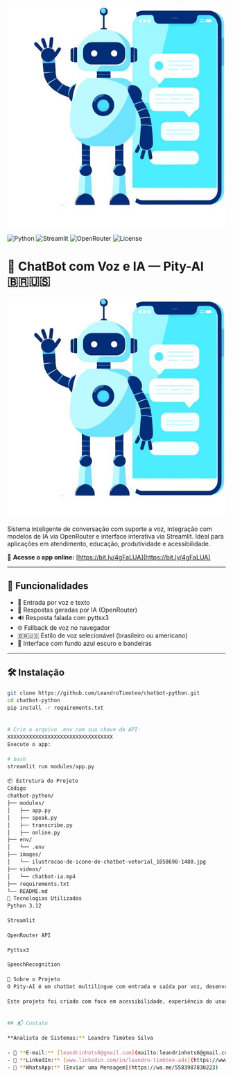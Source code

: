 <p align="center">
  <a href="https://bit.ly/4gFaLUA" target="_blank">
    <img src="https://github.com/LeandroTimoteo/chatbot-python/blob/main/images/ilustracao-de-icone-de-chatbot-vetorial_1058698-1480.jpg?raw=true" width="800" alt="Imagem de capa do ChatBot com robô e celular" />
  </a>
</p>


![Python](https://img.shields.io/badge/Python-3.10-blue?logo=python)
![Streamlit](https://img.shields.io/badge/Streamlit-App-red?logo=streamlit)
![OpenRouter](https://img.shields.io/badge/OpenRouter-API-green?logo=openai)
![License](https://img.shields.io/badge/License-MIT-yellow)

# 🤖 ChatBot com Voz e IA — Pity-AI 🇧🇷🇺🇸

<p align="center">
  <a href="https://bit.ly/4gFaLUA" target="_blank">
    <img src="https://github.com/LeandroTimoteo/chatbot-python/blob/main/images/ilustracao-de-icone-de-chatbot-vetorial_1058698-1480.jpg?raw=true" width="800" alt="Imagem de capa do ChatBot com robô e celular" />
  </a>
</p>

Sistema inteligente de conversação com suporte a voz, integração com modelos de IA via OpenRouter e interface interativa via Streamlit. Ideal para aplicações em atendimento, educação, produtividade e acessibilidade.

🔗 **Acesse o app online:** [https://bit.ly/4gFaLUA](https://bit.ly/4gFaLUA)

---

## 🚀 Funcionalidades

- 🎤 Entrada por voz e texto  
- 🧠 Respostas geradas por IA (OpenRouter)  
- 🔊 Resposta falada com pyttsx3  
- 🌐 Fallback de voz no navegador  
- 🇧🇷🇺🇸 Estilo de voz selecionável (brasileiro ou americano)  
- 🎨 Interface com fundo azul escuro e bandeiras  

---

## 🛠️ Instalação

```bash
git clone https://github.com/LeandroTimoteo/chatbot-python.git
cd chatbot-python
pip install -r requirements.txt


# Crie o arquivo .env com sua chave da API:
XXXXXXXXXXXXXXXXXXXXXXXXXXXXXXXXXX
Execute o app:

# bash
streamlit run modules/app.py

📦 Estrutura do Projeto
Código
chatbot-python/
├── modules/
│   ├── app.py
│   ├── speak.py
│   ├── transcribe.py
│   ├── online.py
├── env/
│   └── .env
├── images/
│   └── ilustracao-de-icone-de-chatbot-vetorial_1058698-1480.jpg
├── videos/
│   └── chatbot-ia.mp4
├── requirements.txt
└── README.md
🧰 Tecnologias Utilizadas
Python 3.12

Streamlit

OpenRouter API

Pyttsx3

SpeechRecognition

📘 Sobre o Projeto
O Pity-AI é um chatbot multilíngue com entrada e saída por voz, desenvolvido em Python com Streamlit. Ele utiliza modelos de linguagem via OpenRouter para gerar respostas naturais e contextuais, podendo ser usado em português ou inglês com sotaques ajustáveis.

Este projeto foi criado com foco em acessibilidade, experiência do usuário e integração rápida com APIs modernas.


## 📬 Contato

**Analista de Sistemas:** Leandro Timóteo Silva

- 📧 **E-mail:** [leandrinhots6@gmail.com](mailto:leandrinhots6@gmail.com)  
- 💼 **LinkedIn:** [www.linkedin.com/in/leandro-timóteo-ads](https://www.linkedin.com/in/leandro-timóteo-ads)  
- 📱 **WhatsApp:** [Enviar uma Mensagem](https://wa.me/5583987830223)



